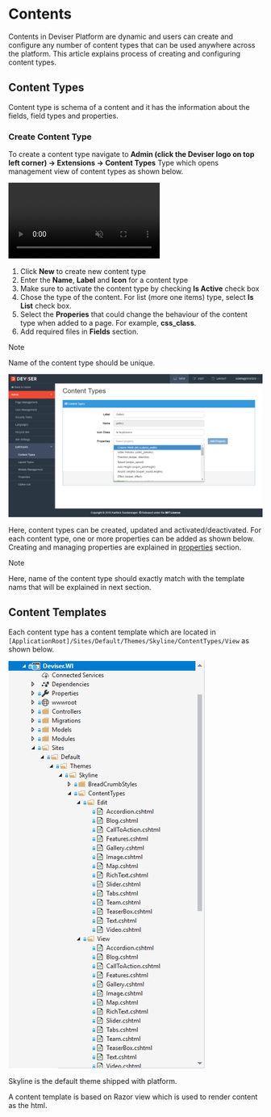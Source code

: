 # Contents
Contents in Deviser Platform are dynamic and users can create and configure any number of content types that can be used anywhere across the platform. This article explains process of creating and configuring content types.

## Content Types
Content type is schema of a content and it has the information about the fields, field types and properties.

### Create Content Type
To create a content type navigate to **Admin (click the Deviser logo on top left corner) -> Extensions -> Content Types** Type which opens management view of content types as shown below.

<video class="video-popup" autoplay muted loop>
  <source src="../../assets/videos/Content_OpenContentManagement.mp4" type="video/mp4">
  Your browser does not support HTML5 video.
</video>


1. Click **New** to create new content type
2. Enter the **Name**, **Label** and **Icon** for a content type
3. Make sure to activate the content type by checking **Is Active** check box
4. Chose the type of the content. For list (more one items) type, select **Is List** check box.
5. Select the **Properies** that could change the behaviour of the content type when added to a page. For example, **css_class**. 
6. Add required files in **Fields** section.

>[!NOTE]
>Name of the content type should be unique.

<img class="img-popup" src="../../assets/images/Content_ContentManagementEdit.png">

Here, content types can be created, updated and activated/deactivated. For each content type, one or more properties can be added as shown below. Creating and managing properties are explained in [properties](properties.md) section.


>[!NOTE]
>Here, name of the content type should exactly match with the template nams that will be explained in next section.

## Content Templates
Each content type has a content template which are located in `[ApplicationRoot]/Sites/Default/Themes/Skyline/ContentTypes/View` as shown below. 

<img class="img-popup" src="../../assets/images/Content_ContentTemplates.png">

Skyline is the default theme shipped with platform.

A content template is based on Razor view which is used to render content as the html. 

<!-- [!code[Main](../../src/Sites/Default/Themes/Skyline/ContentTypes/Edit/Slider.cshtml?range=1-1)]

In the edit template of slider content type is shown below.

[!code[Main](../../src/Sites/Default/Themes/Skyline/ContentTypes/Edit/Slider.cshtml?range=52-61)]

This slider edit template specifies **title**(text), **description**(multiline text), **imageUrl** and **imageAltText**(image) fields. `dev-image-manager` is an AngularJs component (directives) which is used to upload/select image to the content type.

In addition, the edit template provides possibilities to specify the preview template. The preview of a content type is used to display the content preview in edit mode of a page before editing a content. 

[!code[Main](../../src/Sites/Default/Themes/Skyline/ContentTypes/Edit/Slider.cshtml?range=2-17)]

The complete code of slider edit template is shown below.

[!code[Main](../../src/Sites/Default/Themes/Skyline/ContentTypes/Edit/Slider.cshtml?range=1-)] -->

<!-- ### View Template
The view template is based on Razor template which is used to render content as the html. The following example uses slider content and property values to render the slider based on <a href="http://idangero.us/swiper/" target="_blank">Swiper</a>.

[!code[Main](../../src/Sites/Default/Themes/Skyline/ContentTypes/View/Slider.cshtml?range=1-)] -->